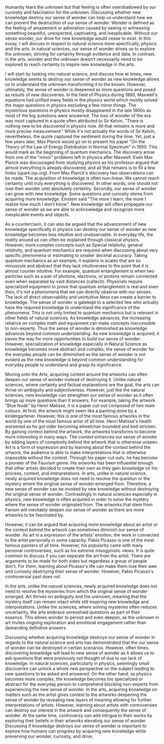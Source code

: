 Humanity fears the unknown but that feeling is often overshadowed by our curiosity and fascination for the unknown. Discussing whether new knowledge destroy our sense of wonder can help us understand how we can prevent the destruction of our sense of wonder. Wonder is defined as the feeling of amazement or admiration caused by seeing or witnessing something beautiful, unexpected, captivating, and inexplicable. Without our sense wonder, our drive for new knowledge would cease to exist. 
In this essay, I will discuss in respect to natural science more specifically, physics and the arts. In natural sciences, our sense of wonder drives us to explore the unknown, striving for certainty through evidence and data. In contrast, in the arts, wonder and the unknown doesn't necessarily need to be explored to reach certainty to inspire new knowledge in the arts. 

I will start by looking into natural science, and discuss how at times, new knowledge seems to destroy our sense of wonder as new knowledge allows us to understand the unknown transforming it to the known. However, ultimately, the sense of wonder is deepened as more questions and posed as results of new discoveries. In the field of Physics during 1860, Maxwell's equations had unified many fields in the physics world which mostly solved the major questions in physics excluding a few minor things. The mysterious questions in physics mostly disappeared in the late 1800s as most of the big questions were answered. The loss of wonder of the era was most captured in a quote often attributed to Sir Kelvin. "There is nothing new to be discovered in physics now. All that remains is more and more precise measurement." While it's not actually the words of Sir Kelvin, nevertheless, the quote captured the sentiment during the time. Yet, just a few years later, Max Planck would go on to present his paper "On the Theory of the Law of Energy Distribution in Normal Spectrum" in 1900. This would mark as the beginning of quantum mechanics. The discovery arose from one of the  "minor" problems left in physics after Maxwell. Even Max Planck was discouraged from studying physics as his professor argued that almost everything is already discovered, and all that remains is to fill a few holes (spark.iop.org). From Max Planck's discovery two observations can be made. The acquisition of knowledge is often non-linear. We cannot reach certainty until truly everything is discovered. In other words, one should not lose their wonder until absolutely certainty. Secondly, our sense of wonder can grow with new knowledge. Some questions and curiosity stems from acquiring more knowledge. Einstein said "The more I learn, the more I realize how much I don't know". New knowledge will often propagate our sense of wonder as we are able to acknowledge and recognize more inexplicable events and objects. 

As a counterclaim, it can also be argued that the advancement of new knowledge specifically in physics can destroy our sense of wonder as new knowledge becomes less intuitive and unobservable. In everyday life, the reality around us can often be explained through classical physics. However, more complex concepts such as Special relativity, general relativity, and quantum mechanics are required when discussing about very specific phenomena or estimating to smaller decimal accuracy. Taking quantum mechanics as an example, it explains in scales that are so minuscule and abstract that they lack intuitiveness to the point that it is almost counter intuitive. For example, quantum entanglement is when two particles such as a pair of photons, electrons, or protons remain connected even when separated by vast distances (caltech). Physicists require specialized equipment to prove that quantum entanglement is real and even then, it's not a phenomena that we can directly observe with our senses. The lack of direct observability and unintuitive Ness can create a barrier to knowledge. The sense of wonder is gatekept to a selected few who actually have the required knowledge to understand the significance of the phenomena. This is not only limited to quantum mechanics but is relevant in other fields of natural sciences. As knowledge advances, the increasing reliance on complex math and equipment can make concepts inaccessible to non-experts. Thus the sense of wonder is diminished as knowledge advances beyond common understanding. As new knowledge is acquired, it paves the way for more opportunities to build our sense of wonder. However, specialization of knowledge especially in Natural Science as knowledge becomes more abstract and complex, the sense of wonder for the everyday people can be diminished as the sense of wonder is not evoked as the new knowledge is beyond common understanding for everyday people to understand and grasp its significance. 

Moving onto the Arts, acquiring context around the artworks can often deepen our sense of wonder instead of destroying it. Unlike natural sciences, where certainty and factual explanations are the goal, the arts can thrive on ambiguity and subjectiveness. However, just like the natural sciences, new knowledge can strengthen our sense of wonder as it often brings up more questions than it answers. 
For example, taking the artwork "Blue Nude" by Henri Matisse, it is a paper cut-out composed of two main colours. At first, the artwork might seem like a painting done by a kindergartener. However, this is one of the most famous artworks in the world by one of the most famous artist of all time. Henri Matisse's health worsened as he got older becoming wheelchair bounded and bed stricken. By gaining context behind the artwork, the artworks transforms to become more interesting in many ways. The context enhances our sense of wonder by adding layers of complexity behind the artwork that is otherwise unseen. Art is a form of expression and by learning about the context behind the artwork, the audience is able to make interpretations that is otherwise impossible without the context. Through his paper cut outs, he has become a pioneer of the Fauvism genre. His artworks has been influential enough that other artists decided to create their own as they gain knowledge on his process, context, and interpretations. In arts, unlike in natural science, newly acquired knowledge does not need to resolve the question or the mystery where the original sense of wonder emerged from. Therefore, a new sense of wonder can be invoked by new knowledge without destroying the original sense of wonder.  Contrastingly in natural sciences especially in physics, new knowledge is often acquired in order to solve the mystery where the sense of wonder originated from. The artworks that stem from Favism will inevitably deepen our sense of wonder as there are more artworks to be fascinated by. 

However, it can be argued that acquiring more knowledge about an artist or the context behind the artwork can sometimes diminish our sense of wonder. As art is a expression of the artists' emotion, the work in connected to the artist personally in some capacity. Pablo Picasso is one of the most famous painters of all time. However, his popularity came with many personal controversies, such as his extreme misogynistic views. It is quite common to discuss if you can separate the art from the artist. There are arguments to be made for both sides but regardless a group of people don't. For them, learning about Picasso's life can make them lose their awe and curiosity destroying their sense of wonder. However, Pablo Picasso's controversial past does not 

In the arts, unlike the natural sciences, newly acquired knowledge does not need to resolve the mysteries from which the original sense of wonder emerged. Art thrives on ambiguity and the unknown, meaning that the mystery itself can remain intact while still inspiring new knowledge and interpretations. Unlike the sciences, where solving mysteries often reduces uncertainty, the arts embrace unresolved questions as part of their essence. This allows wonder to persist and even deepen, as the unknown in art invites ongoing exploration and emotional engagement rather than demanding definitive answers. 


Discussing whether acquiring knowledge destroys our sense of wonder in regards to the natural science and arts has demonstrated that the our sense of wonder can be destroyed in certain scenarios. However, often times, discovering knowledge will lead to new sense of wonder as it allows us to ask questions that were previously not thought of due to our lack of knowledge. In natural sciences, particularly in physics,  seemingly small discoveries can unlock a whole new perspective on the subject leading to new questions to be asked and answered. On the other hand, as physics becomes more complex, the knowledge becomes too specialized or abstract for the everyday person to comprehend blocking non-experts from experiencing the new sense of wonder. In the arts, acquiring knowledge on matters such as the artist gives context to the artworks deepening the sense of wonder by revealing new layers of meaning allowing for further interpretations of artists. However, learning about artists with controversies can destroy our interest in the artwork and consequently the sense of wonder. At the same time, controversy can add intrigue to their works by exploring their beliefs in their artworks elevating our sense of wonder. Discussing if knowledge destroys our sense of wonder is important to explore how humans can progress by acquiring new knowledge while preserving our wonder, curiosity, and drive. 